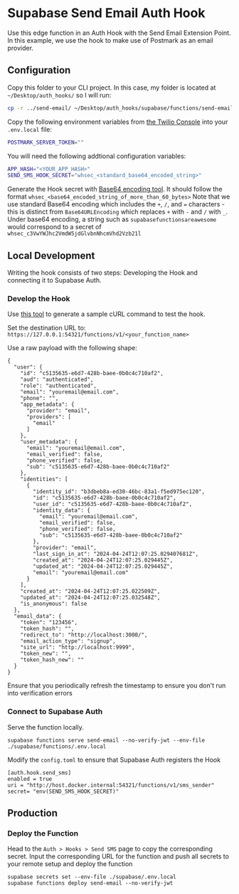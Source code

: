 # Supabase Send Email Auth Hook

Use this edge function in an Auth Hook with the Send Email Extension Point. In this example, we use the hook to make use of Postmark as an email provider.

## Configuration

Copy this folder to your CLI project. In this case, my folder is located at `~/Desktop/auth_hooks/` so I will run:

```bash
cp -r ../send-email/ ~/Desktop/auth_hooks/supabase/functions/send-email/`
```

Copy the following environment variables from [the Twilio Console](https://console.twilio.com/) into your `.env.local` file:

```bash
POSTMARK_SERVER_TOKEN=""
```

You will need the following addtional configuration variables:

```bash
APP_HASH="<YOUR_APP_HASH>"
SEND_SMS_HOOK_SECRET="whsec_<standard_base64_encoded_string>"
```

Generate the Hook secret with [Base64 encoding tool](https://www.base64encode.net/). It should follow the format `whsec_<base64_encoded_string_of_more_than_60_bytes>` Note that we use standard Base64 encoding which includes the `+`, `/`, and `=` characters - this is distinct from `Base64URLEncoding` which replaces `+` with `-` and `/` with `_`. Under base64 encoding, a string such as `supabasefunctionsareawesome` would correspond to a secret of `whsec_c3VwYWJhc2VmdW5jdGlvbnNhcmVhd2Vzb21l`

## Local Development

Writing the hook consists of two steps: Developing the Hook and connecting it to Supabase Auth.

### Develop the Hook

Use [this tool](https://www.standardwebhooks.com/simulate) to generate a sample cURL command to test the hook.

Set the destination URL to: `https://127.0.0.1:54321/functions/v1/<your_function_name>`

Use a raw payload with the following shape:

```
{
  "user": {
    "id": "c5135635-e6d7-428b-baee-0b0c4c710af2",
    "aud": "authenticated",
    "role": "authenticated",
    "email": "youremail@email.com",
    "phone": "",
    "app_metadata": {
      "provider": "email",
      "providers": [
        "email"
      ]
    },
    "user_metadata": {
      "email": "youremail@email.com",
      "email_verified": false,
      "phone_verified": false,
      "sub": "c5135635-e6d7-428b-baee-0b0c4c710af2"
    },
    "identities": [
      {
        "identity_id": "b3dbeb8a-ed30-46bc-83a1-f5ed975ec120",
        "id": "c5135635-e6d7-428b-baee-0b0c4c710af2",
        "user_id": "c5135635-e6d7-428b-baee-0b0c4c710af2",
        "identity_data": {
          "email": "youremail@email.com",
          "email_verified": false,
          "phone_verified": false,
          "sub": "c5135635-e6d7-428b-baee-0b0c4c710af2"
        },
        "provider": "email",
        "last_sign_in_at": "2024-04-24T12:07:25.029407681Z",
        "created_at": "2024-04-24T12:07:25.029445Z",
        "updated_at": "2024-04-24T12:07:25.029445Z",
        "email": "youremail@email.com"
      }
    ],
    "created_at": "2024-04-24T12:07:25.022509Z",
    "updated_at": "2024-04-24T12:07:25.032548Z",
    "is_anonymous": false
  },
  "email_data": {
    "token": "123456",
    "token_hash": "",
    "redirect_to": "http://localhost:3000/",
    "email_action_type": "signup",
    "site_url": "http://localhost:9999",
    "token_new": "",
    "token_hash_new": ""
  }
}
```

Ensure that you periodically refresh the timestamp to ensure you don't run into verification errors

### Connect to Supabase Auth

Serve the function locally.

```
supabase functions serve send-email --no-verify-jwt --env-file ./supabase/functions/.env.local
```

Modify the `config.toml` to ensure that Supabase Auth registers the Hook

```
[auth.hook.send_sms]
enabled = true
uri = "http://host.docker.internal:54321/functions/v1/sms_sender"
secret= "env(SEND_SMS_HOOK_SECRET)"
```

## Production

### Deploy the Function

Head to the `Auth > Hooks > Send SMS` page to copy the corresponding secret. Input the corresponding URL for the function and push all secrets to your remote setup and deploy the function

```
supabase secrets set --env-file ./supabase/.env.local
supabase functions deploy send-email --no-verify-jwt
```
